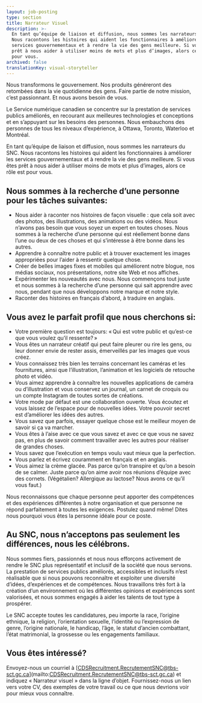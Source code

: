```yaml
---
layout: job-posting
type: section
title: Narrateur Visuel
description: >-
  En tant qu’équipe de liaison et diffusion, nous sommes les narrateurs du SNC.
  Nous racontons les histoires qui aident les fonctionnaires à améliorer les
  services gouvernementaux et à rendre la vie des gens meilleure. Si vous êtes
  prêt à nous aider à utiliser moins de mots et plus d’images, alors ce rôle est
  pour vous.
archived: false
translationKey: visual-storyteller
---
```

Nous transformons le gouvernement. Nos produits généreront des retombées dans la vie quotidienne des gens. Faire partie de notre mission, c’est passionnant. Et nous avons besoin de vous.

Le Service numérique canadien se concentre sur la prestation de services publics améliorés, en recourant aux meilleures technologies et conceptions et en s’appuyant sur les besoins des personnes. Nous embauchons des personnes de tous les niveaux d’expérience, à Ottawa, Toronto, Waterloo et Montréal.

En tant qu’équipe de liaison et diffusion, nous sommes les narrateurs du SNC. Nous racontons les histoires qui aident les fonctionnaires à améliorer les services gouvernementaux et à rendre la vie des gens meilleure. Si vous êtes prêt à nous aider à utiliser moins de mots et plus d’images, alors ce rôle est pour vous. 

## Nous sommes à la recherche d’une personne pour les tâches suivantes:
* Nous aider à raconter nos histoires de façon visuelle : que cela soit avec des photos, des illustrations, des animations ou des vidéos. Nous n’avons pas besoin que vous soyez un expert en toutes choses. Nous sommes à la recherche d’une personne qui est réellement bonne dans l’une ou deux de ces choses et qui s’intéresse à être bonne dans les autres.
* Apprendre à connaître notre public et à trouver exactement les images appropriées pour l’aider à ressentir quelque chose.
* Créer de belles images fixes et mobiles qui améliorent notre blogue, nos médias sociaux, nos présentations, notre site Web et nos affiches. 
* Expérimenter les nouveautés avec nous. Nous commençons tout juste et nous sommes à la recherche d’une personne qui sait apprendre avec nous, pendant que nous développons notre marque et notre style.
* Raconter des histoires en français d’abord, à traduire en anglais.

## Vous avez le parfait profil que nous cherchons si:

* Votre première question est toujours: « Qui est votre public et qu’est-ce que vous voulez qu’il ressente? »
* Vous êtes un narrateur créatif qui peut faire pleurer ou rire les gens, ou leur donner envie de rester assis, émerveillés par les images que vous créez.
* Vous connaissez très bien les terrains concernant les caméras et les fournitures, ainsi que l’illustration, l’animation et les logiciels de retouche photo et vidéo.
* Vous aimez apprendre à connaître les nouvelles applications de caméra ou d’illustration et vous conservez un journal, un carnet de croquis ou un compte Instagram de toutes sortes de créations.
* Votre mode par défaut est une collaboration ouverte. Vous écoutez et vous laissez de l’espace pour de nouvelles idées. Votre pouvoir secret est d’améliorer les idées des autres.
* Vous savez que parfois, essayer quelque chose est le meilleur moyen de savoir si ça va marcher.
* Vous êtes à l’aise avec ce que vous savez et avec ce que vous ne savez pas, en plus de savoir comment travailler avec les autres pour réaliser de grandes choses.
* Vous savez que l’exécution en temps voulu vaut mieux que la perfection.
* Vous parlez et écrivez couramment en français et en anglais.
* Vous aimez la crème glacée. Pas parce qu’on transpire et qu’on a besoin de se calmer. Juste parce qu’on aime avoir nos réunions d’équipe avec des cornets. (Végétalien? Allergique au lactose? Nous avons ce qu’il vous faut.)

Nous reconnaissons que chaque personne peut apporter des compétences et des expériences différentes à notre organisation et que personne ne répond parfaitement à toutes les exigences. Postulez quand même! Dites nous pourquoi vous êtes la personne idéale pour ce poste.

## Au SNC, nous n’acceptons pas seulement les différences, nous les célébrons.

Nous sommes fiers, passionnés et nous nous efforçons activement de rendre le SNC plus représentatif et inclusif de la société que nous servons. La prestation de services publics améliorés, accessibles et inclusifs n’est réalisable que si nous pouvons reconnaître et exploiter une diversité d’idées, d’expériences et de compétences. Nous travaillons très fort à la création d’un environnement où les différentes opinions et expériences sont valorisées, et nous sommes engagés à aider les talents de tout type à prospérer.

Le SNC accepte toutes les candidatures, peu importe la race, l’origine ethnique, la religion, l’orientation sexuelle, l’identité ou l’expression de genre, l’origine nationale, le handicap, l’âge, le statut d’ancien combattant, l’état matrimonial, la grossesse ou les engagements familiaux.

## Vous êtes intéressé?

Envoyez-nous un courriel à \[CDSRecruitment.RecrutementSNC@tbs-sct.gc.ca](mailto:CDSRecruitment.RecrutementSNC@tbs-sct.gc.ca) et indiquez « Narrateur visuel » dans la ligne d’objet. Fournissez-nous un lien vers votre CV, des exemples de votre travail ou ce que nous devrions voir pour mieux vous connaître.
